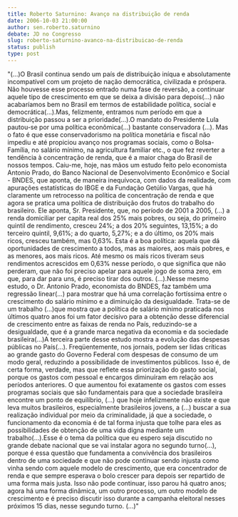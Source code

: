 ```yaml
---
title: Roberto Saturnino: Avanço na distribuição de renda
date: 2006-10-03 21:00:00
author: sen.roberto.saturnino
debate: JD no Congresso
slug: roberto-saturnino-avanco-na-distribuicao-de-renda
status: publish 
type: post
---
```


  
"(...)O Brasil continua sendo um país de distribuição iníqua e absolutamente incompatível com um projeto de nação democrática, civilizada e próspera. Não houvesse esse processo entrado numa fase de reversão, a continuar aquele tipo de crescimento em que se deixa a divisão para depois(...) não acabaríamos bem no Brasil em termos de estabilidade política, social e democrática(...).Mas, felizmente, entramos num período em que a distribuição passou a ser a prioridade(...).O mandato do Presidente Lula pautou-se por uma política econômica(...) bastante conservadora (...). Mas o fato é que esse conservadorismo na política monetária e fiscal não impediu e até propiciou avanço nos programas sociais, como o Bolsa-Família, no salário mínimo, na agricultura familiar etc., o que fez reverter a tendência à concentração de renda, que é a maior chaga do Brasil de nossos tempos. Caiu-me, hoje, nas mãos um estudo feito pelo economista Antonio Prado, do Banco Nacional de Desenvolvimento Econômico e Social - BNDES, que aponta, de maneira inequívoca, com dados da realidade, com apurações estatísticas do IBGE e da Fundação Getúlio Vargas, que há claramente um retrocesso na política de concentração de renda e que agora se pratica uma política de distribuição dos frutos do trabalho do brasileiro. Ele aponta, Sr. Presidente, que, no período de 2001 a 2005, (...) a renda domiciliar per capita real dos 25% mais pobres, ou seja, do primeiro quintil de rendimento, cresceu 24%; a dos 20% seguintes, 13,15%; a do terceiro quintil, 9,61%; a do quarto, 5,27%; e a do último, os 20% mais ricos, cresceu também, mas 0,63%. Esta é a boa política: aquela que dá oportunidades de crescimento a todos, mas as maiores, aos mais pobres, e as menores, aos mais ricos. Até mesmo os mais ricos tiveram seus rendimentos acrescidos em 0,63% nesse período, o que significa que não perderam, que não foi preciso apelar para aquele jogo de soma zero, em que, para dar para uns, é preciso tirar dos outros. (...).Nesse mesmo estudo, o Dr. Antonio Prado, economista do BNDES, faz também uma regressão linear(...) para mostrar que há uma correlação fortíssima entre o crescimento do salário mínimo e a diminuição da desigualdade. Trata-se de um trabalho (...)que mostra que a política de salário mínimo praticada nos últimos quatro anos foi um fator decisivo para a obtenção desse diferencial de crescimento entre as faixas de renda no País, reduzindo-se a desigualdade, que é a grande marca negativa da economia e da sociedade brasileira(...)A terceira parte desse estudo mostra a evolução das despesas públicas no País(...). Freqüentemente, nos jornais, podem ser lidas críticas ao grande gasto do Governo Federal com despesas de consumo de um modo geral, reduzindo a possibilidade de investimentos públicos. Isso é, de certa forma, verdade, mas que reflete essa priorização do gasto social, porque os gastos com pessoal e encargos diminuíram em relação aos períodos anteriores. O que aumentou foi exatamente os gastos com esses programas sociais que são fundamentais para que a sociedade brasileira encontre um ponto de equilíbrio, (...) que hoje infelizmente não existe e que leva muitos brasileiros, especialmente brasileiros jovens, a (...) buscar a sua realização individual por meio da criminalidade, já que a sociedade, o funcionamento da economia é de tal forma injusta que tolhe para eles as possibilidades de obtenção de uma vida digna mediante um trabalho(...).Esse é o tema da política que eu espero seja discutido no grande debate nacional que se vai instalar agora no segundo turno(...), porque é essa questão que fundamenta a convivência dos brasileiros dentro de uma sociedade e que não pode continuar sendo injusta como vinha sendo com aquele modelo de crescimento, que era concentrador de renda e que sempre esperava o bolo crescer para depois ser repartido de uma forma mais justa. Isso não pode continuar, isso parou há quatro anos; agora há uma forma dinâmica, um outro processo, um outro modelo de crescimento e é preciso discutir isso durante a campanha eleitoral nesses próximos 15 dias, nesse segundo turno. (...)"

